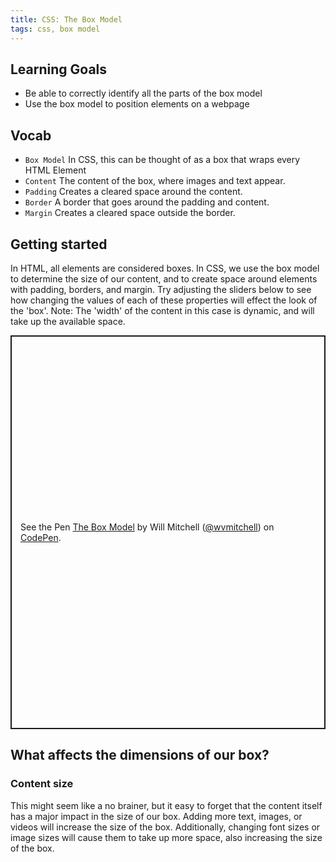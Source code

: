 ```yaml
---
title: CSS: The Box Model
tags: css, box model
---
```


## Learning Goals

* Be able to correctly identify all the parts of the box model
* Use the box model to position elements on a webpage

## Vocab

- `Box Model` In CSS, this can be thought of as a box that wraps every HTML Element
- `Content` The content of the box, where images and text appear.
- `Padding` Creates a cleared space around the content.
- `Border` A border that goes around the padding and content.
- `Margin` Creates a cleared space outside the border.

## Getting started

In HTML, all elements are considered boxes. In CSS, we use the box model to
determine the size of our content, and to create space around 
elements with padding, borders, and margin. Try adjusting the sliders 
below to see how changing the values of each of these properties will 
effect the look of the 'box'. Note: The 'width' of the content in this case is
dynamic, and will take up the available space.

<p class="codepen" data-height="630" data-theme-id="light" data-default-tab="html,result" data-user="wvmitchell" data-slug-hash="ExjOKLB" style="height: 630px; box-sizing: border-box; display: flex; align-items: center; justify-content: center; border: 2px solid; margin: 1em 0; padding: 1em;" data-pen-title="The Box Model">
  <span>See the Pen <a href="https://codepen.io/wvmitchell/pen/ExjOKLB">
  The Box Model</a> by Will Mitchell (<a href="https://codepen.io/wvmitchell">@wvmitchell</a>)
  on <a href="https://codepen.io">CodePen</a>.</span>
</p>
<script async src="https://static.codepen.io/assets/embed/ei.js"></script>

## What affects the dimensions of our box?

### Content size

This might seem like a no brainer, but it easy to forget that the content itself
has a major impact in the size of our box. Adding more text, images, or videos
will increase the size of the box. Additionally, changing font sizes or image
sizes will cause them to take up more space, also increasing the size of the
box.
